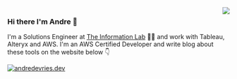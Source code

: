 <img align='right' src="https://github-readme-stats.vercel.app/api?username=andre347">

### Hi there I'm Andre :wave:

I'm a Solutions Engineer at [The Information Lab](https://github.com/TheInformationLab) 👨‍💻 and work with Tableau, Alteryx and AWS. I'm an AWS Certified Developer and write blog about these tools on the website below :point_down:

[![andredevries.dev](https://img.shields.io/static/v1?label=andredevries&message=%20&color=orange&logo=&style=flat-square&logoColor=white)](https://andredevries.dev/)

